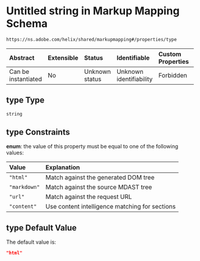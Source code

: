 # Untitled string in Markup Mapping Schema

```txt
https://ns.adobe.com/helix/shared/markupmapping#/properties/type
```



| Abstract            | Extensible | Status         | Identifiable            | Custom Properties | Additional Properties | Access Restrictions | Defined In                                                                     |
| :------------------ | :--------- | :------------- | :---------------------- | :---------------- | :-------------------- | :------------------ | :----------------------------------------------------------------------------- |
| Can be instantiated | No         | Unknown status | Unknown identifiability | Forbidden         | Allowed               | none                | [markupmapping.schema.json*](markupmapping.schema.json "open original schema") |

## type Type

`string`

## type Constraints

**enum**: the value of this property must be equal to one of the following values:

| Value        | Explanation                                    |
| :----------- | :--------------------------------------------- |
| `"html"`     | Match against the generated DOM tree           |
| `"markdown"` | Match against the source MDAST tree            |
| `"url"`      | Match against the request URL                  |
| `"content"`  | Use content intelligence matching for sections |

## type Default Value

The default value is:

```json
"html"
```
